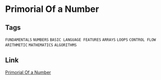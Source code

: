 # Primorial Of a Number

## Tags

`FUNDAMENTALS` `NUMBERS` `BASIC LANGUAGE FEATURES` `ARRAYS` `LOOPS` `CONTROL FLOW` `ARITHMETIC` `MATHEMATICS` `ALGORITHMS`

## Link

[Primorial Of a Number](https://www.codewars.com/kata/5a99a03e4a6b34bb3c000124)